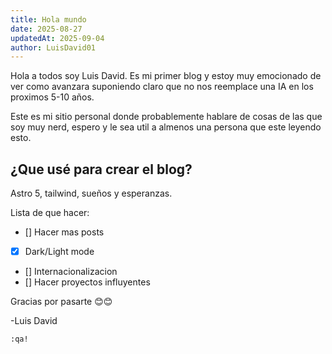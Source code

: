 ```yaml
---
title: Hola mundo
date: 2025-08-27
updatedAt: 2025-09-04
author: LuisDavid01
---
```

Hola a todos soy Luis David. Es mi primer blog y estoy muy emocionado de ver como avanzara
suponiendo claro que no nos reemplace una IA en los proximos 5-10 años.

Este es mi sitio personal donde probablemente hablare de cosas de las que soy muy nerd,
espero y le sea util a almenos una persona que este leyendo esto.

## ¿Que usé para crear el blog?
Astro 5, tailwind, sueños y esperanzas.

Lista de que hacer:
- [] Hacer mas posts
- [x] Dark/Light mode
- [] Internacionalizacion
- [] Hacer proyectos influyentes

Gracias por pasarte 😊😊

-Luis David 
```bash
:qa!
```

